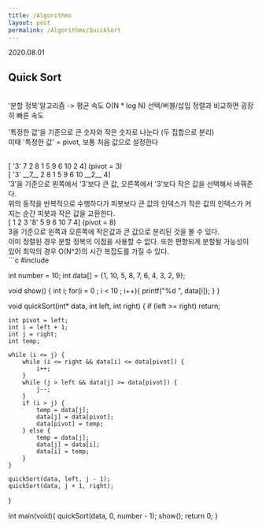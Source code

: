 ```yaml
---
title: /Algorithms
layout: post
permalink: /Algorithms/QuickSort
---
```


2020.08.01
<br/>

## Quick Sort  
<br/>
'분할 정복'알고리즘 -> 평균 속도 O(N * log N)
선택/버블/삽입 정렬과 비교하면 굉장히 빠른 속도

'특정한 값'을 기준으로 큰 숫자와 작은 숫자로 나눈다 (두 집합으로 분리)  
이때 '특정한 값' = pivot, 보통 처음 값으로 설정한다

<br/>
[ '3' 7 2 8 1 5 9 6 10 2 4]     (pivot = 3)
<br/>
[ '3' __7__ 2 8 1 5 9 6 10 __2__ 4]
<br/>
'3'을 기준으로 왼쪽에서 '3'보다 큰 값, 오른쪽에서 '3'보다 작은 값을 선택해서 바꿔준다.
<br/>
위의 동작을 반복적으로 수행하다가 피봇보다 큰 값의 인덱스가 작은 값의 인덱스가 커지는 순간 피봇과 작은 값을 교환한다.
<br/>
[ 1 2 3 '8' 5 9 6 10 7 4]       (pivot = 8)
<br/>
3을 기준으로 왼쪽과 오른쪽에 작은값과 큰 값으로 분리된 것을 볼 수 있다.

<br/>
이미 정렬된 경우 분할 정복의 이점을 사용할 수 없다.
또한 편향되게 분할될 가능성이 있어 최악의 경우 O(N^2)의 시간 복잡도를 가질 수 있다.

<br/>
```c
#include<stdio.h>

int number = 10;
int data[] = {1, 10, 5, 8, 7, 6, 4, 3, 2, 9};

void show() {
    int i;
    for(i = 0 ; i < 10 ; i++){
        printf("%d ", data[i]);
    }
}

void quickSort(int* data, int left, int right) {
    if (left >= right)
        return;
    
    int pivot = left;
    int i = left + 1; 
    int j = right;
    int temp;

    while (i <= j) {
        while (i <= right && data[i] <= data[pivot]) {
            i++;
        }
        while (j > left && data[j] >= data[pivot]) {
            j--;
        }
        if (i > j) {
            temp = data[j];
            data[j] = data[pivot];
            data[pivot] = temp;
        } else {
            temp = data[j];
            data[j] = data[i];
            data[i] = temp;
        }
    }

    quickSort(data, left, j - 1);
    quickSort(data, j + 1, right);
    
}

int main(void){
    quickSort(data, 0, number - 1);
    show();
    return 0;
}
```


